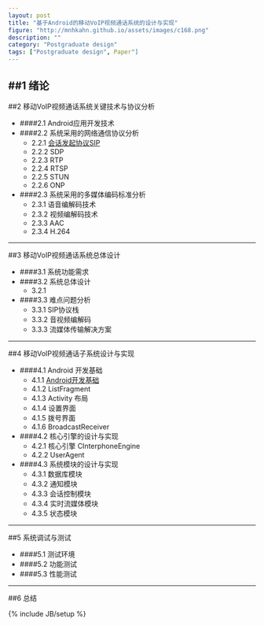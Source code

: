 ```yaml
---
layout: post
title: "基于Android的移动VoIP视频通话系统的设计与实现"
figure: "http://mnhkahn.github.io/assets/images/c168.png"
description: ""
category: "Postgraduate design"
tags: ["Postgraduate design", Paper"]
---
```


##1 绪论
---
##2 移动VoIP视频通话系统关键技术与协议分析
+ ####2.1 Android应用开发技术
+ ####2.2 系统采用的网络通信协议分析
    + 2.2.1 [会话发起协议SIP](http://mnhkahn.github.io/postgraduate%20design/2014/03/05/sip/)
    + 2.2.2 SDP
    + 2.2.3 RTP
    + 2.2.4 RTSP
    + 2.2.5 STUN
    + 2.2.6 ONP
+ ####2.3 系统采用的多媒体编码标准分析
    + 2.3.1 语音编解码技术
    + 2.3.2 视频编解码技术
    + 2.3.3 AAC
    + 2.3.4 H.264
---
##3 移动VoIP视频通话系统总体设计
+ ####3.1 系统功能需求
+ ####3.2 系统总体设计
    + 3.2.1 
+ ####3.3 难点问题分析
    + 3.3.1 SIP协议栈
    + 3.3.2 音视频编解码
    + 3.3.3 流媒体传输解决方案
---
##4 移动VoIP视频通话子系统设计与实现
+ ####4.1 Android 开发基础
    + 4.1.1 [Android开发基础](http://mnhkahn.github.io/postgraduate%20design/2014/02/05/android_quickstart/)
    + 4.1.2 ListFragment
    + 4.1.3 Activity 布局
    + 4.1.4 设置界面
    + 4.1.5 拨号界面
    + 4.1.6 BroadcastReceiver
+ ####4.2 核心引擎的设计与实现
    + 4.2.1 核心引擎 CInterphoneEngine
    + 4.2.2 UserAgent
+ ####4.3 系统模块的设计与实现
    + 4.3.1 数据库模块
    + 4.3.2 通知模块
    + 4.3.3 会话控制模块
    + 4.3.4 实时流媒体模块
    + 4.3.5 状态模块
---
##5 系统调试与测试
+ ####5.1 测试环境
+ ####5.2 功能测试
+ ####5.3 性能测试
---
##6 总结

{% include JB/setup %}
